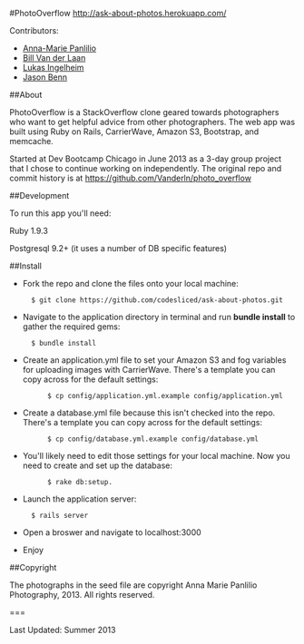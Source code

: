 #PhotoOverflow
<http://ask-about-photos.herokuapp.com/>


Contributors:

- [Anna-Marie Panlilio](https://github.com/codesliced)
- [Bill Van der Laan](https://github.com/Vanderln)
- [Lukas Ingelheim](https://github.com/Ingelheim)
- [Jason Benn](https://github.com/JasonBenn)


##About

PhotoOverflow is a StackOverflow clone geared towards photographers who want to get helpful advice from other photographers. The web app was built using Ruby on Rails, CarrierWave, Amazon S3, Bootstrap, and memcache.

Started at Dev Bootcamp Chicago in June 2013 as a 3-day group project that I chose to continue working on independently. The original repo and commit history is at https://github.com/Vanderln/photo_overflow


##Development

To run this app you'll need:

Ruby 1.9.3 

Postgresql 9.2+ (it uses a number of DB specific features)



##Install

- Fork the repo and clone the files onto your local machine:

    	$ git clone https://github.com/codesliced/ask-about-photos.git

- Navigate to the application directory in terminal and run **bundle install** to gather the required gems:

    	$ bundle install

- Create an application.yml file to set your Amazon S3 and fog variables for uploading images with CarrierWave. There's a template you can copy across for the default settings:

			$ cp config/application.yml.example config/application.yml

- Create a database.yml file because this isn't checked into the repo. There's a template you can copy across for the default settings:

			$ cp config/database.yml.example config/database.yml

- You'll likely need to edit those settings for your local machine. Now you need to create and set up the database:

			$ rake db:setup.

- Launch the application server:

    	$ rails server

- Open a broswer and navigate to localhost:3000

- Enjoy


##Copyright

The photographs in the seed file are copyright Anna Marie Panlilio Photography, 2013. All rights reserved.

===

Last Updated: Summer 2013
